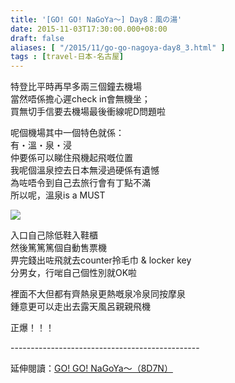 ```yaml
---
title: '[GO! GO! NaGoYa～] Day8：風の湯'
date: 2015-11-03T17:30:00.000+08:00
draft: false
aliases: [ "/2015/11/go-go-nagoya-day8_3.html" ]
tags : [travel-日本-名古屋]
---
```


特登比平時再早多兩三個鐘去機場  
當然唔係擔心遲check in會無機坐；  
買無切手信要去機場最後衝線呢D問題啦  
  
呢個機場其中一個特色就係：  
有・溫・泉・浸  
仲要係可以睇住飛機起飛嘅位置  
我呢個溫泉控去日本無浸過硬係有遺憾  
為咗唔令到自己去旅行會有丁點不滿  
所以呢，溫泉is a MUST  

![](/images/nagoya8g.jpg)

入口自己除低鞋入鞋櫃  
然後篤篤篤個自動售票機  
畀完錢出咗飛就去counter拎毛巾 & locker key  
分男女，行啱自己個性別就OK啦  
  
裡面不大但都有齊熱泉更熱嘅泉冷泉同按摩泉  
鍾意更可以走出去露天風呂親親飛機  
  
正爆！！！  
  
\-----------------------------------------------  
  
延伸閱讀：[GO! GO! NaGoYa～（8D7N）](https://hidie.net/nagoya8d7n/)
